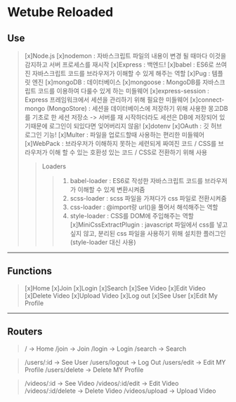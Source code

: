 # Wetube Reloaded

## Use
> [x]Node.js
>[x]nodemon : 자바스크립트 파일의 내용이 변경 될 때마다 이것을 감지하고 서버 프로세스를 재시작
>[x]Express : 백엔드!
>[x]babel : ES6로 쓰여진 자바스크립트 코드를 브라우저가 이해할 수 있게 해주는 역할
>[x]Pug : 템플릿 엔진
>[x]mongoDB : 데이터베이스
>[x]mongoose : MongoDB를 자바스크립트 코드를 이용하여 다룰수 있게 하는 미들웨어
>[x]express-session : Express 프레임워크에서 세션을 관리하기 위해 필요한 미들웨어
>[x]connect-mongo (MongoStore) : 세션을 데이터베이스에 저장하기 위해 사용한 몽고DB를 기초로 한 세션 저장소 -> 서버를 재 시작하더라도 세션은 DB에 저장되어 있기때문에 로그인이 되있다면 잊어버리지 않음!
>[x]dotenv
>[x]OAuth : 깃 허브 로그인 기능!
>[x]Multer : 파일을 업로드할때 사용하는 편리한 미들웨어
>[x]WebPack : 브라우저가 이해하지 못하는 세련되게 짜여진 코드 / CSS를 브라우저가 이해 할 수 있는 호환성 있는 코드 / CSS로 전환하기 위해 사용
>> Loaders
>>> 1. babel-loader : ES6로 작성한 자바스크립트 코드를 브라우저가 이해할 수 있게 변환시켜줌
>>> 2. scss-loader : scss 파일을 가져다가 css 파일로 전환시켜줌
>>> 3. css-loader : @import랑 url()을 풀어서 해석해주는 역할
>>> 4. style-loader : CSS를 DOM에 주입해주는 역할
>[x]MiniCssExtractPlugin : javascript 파일에서 css를 넣고 싶지 않고, 분리된 css 파일을 사용하기 위해 설치한 플러그인 (style-loader 대신 사용)

***

## Functions
>[x]Home
>[x]Join
>[x]Login
>[x]Search
>[x]See Video
>[x]Edit Video
>[x]Delete Video
>[x]Upload Video
>[x]Log out
>[x]See User
>[x]Edit My Profile
***

## Routers
>/ -> Home
>/join -> Join
>/login -> Login
>/search -> Search

>/users/:id -> See User
>/users/logout -> Log Out
>/users/edit -> Edit MY Profile
>/users/delete -> Delete MY Profile

>/videos/:id -> See Video
>/videos/:id/edit -> Edit Video
>/videos/:id/delete -> Delete Video
>/videos/upload -> Upload Video